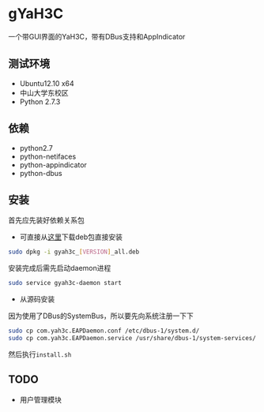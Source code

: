 # gYaH3C
一个带GUI界面的YaH3C，带有DBus支持和AppIndicator

## 测试环境
* Ubuntu12.10 x64
* 中山大学东校区
* Python 2.7.3

## 依赖
* python2.7
* python-netifaces
* python-appindicator
* python-dbus

## 安装
首先应先装好依赖关系包

* 可直接从[这里](https://github.com/zonyitoo/gYaH3C/downloads)下载deb包直接安装

```bash
sudo dpkg -i gyah3c_[VERSION]_all.deb
```

安装完成后需先启动daemon进程
```bash
sudo service gyah3c-daemon start
```

* 从源码安装

因为使用了DBus的SystemBus，所以要先向系统注册一下下
```bash
sudo cp com.yah3c.EAPDaemon.conf /etc/dbus-1/system.d/
sudo cp com.yah3c.EAPDaemon.service /usr/share/dbus-1/system-services/
```
然后执行`install.sh`
## TODO
* 用户管理模块
